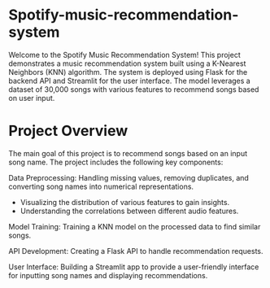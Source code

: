 # Spotify-music-recommendation-system
Welcome to the Spotify Music Recommendation System! This project demonstrates a music recommendation system built using a K-Nearest Neighbors (KNN) algorithm. The system is deployed using Flask for the backend API and Streamlit for the user interface. The model leverages a dataset of 30,000 songs with various features to recommend songs based on user input.

# Project Overview
The main goal of this project is to recommend songs based on an input song name. The project includes the following key components:

Data Preprocessing: Handling missing values, removing duplicates, and converting song names into numerical representations.
- Visualizing the distribution of various features to gain insights.
- Understanding the correlations between different audio features.

Model Training: Training a KNN model on the processed data to find similar songs.

API Development: Creating a Flask API to handle recommendation requests.

User Interface: Building a Streamlit app to provide a user-friendly interface for inputting song names and displaying recommendations.

